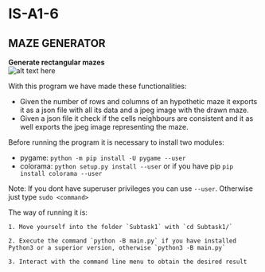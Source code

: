 # IS-A1-6

## MAZE GENERATOR
**Generate rectangular mazes**  
![alt text here](https://www.linkpicture.com/q/image_mazes2.png)  

With this program we have made these functionalities:
  + Given the number of rows and columns of an hypothetic maze it exports it as a json file with all its data and a jpeg image with the drawn maze.
  + Given a json file it check if the cells neighbours are consistent and it as well exports the jpeg image representing the maze.

Before running the program it is necessary to install two modules:
  + pygame: `python -m pip install -U pygame --user`
  + colorama: `python setup.py install --user` or if you have pip `pip install colorama --user`
  
  Note: If you dont have superuser privileges you can use `--user`. Otherwise just type `sudo <command>`

The way of running it is:

    1. Move yourself into the folder `Subtask1` with `cd Subtask1/`
    
    2. Execute the command `python -B main.py` if you have installed Python3 or a superior version, otherwise `python3 -B main.py`
    
    3. Interact with the command line menu to obtain the desired result
  
